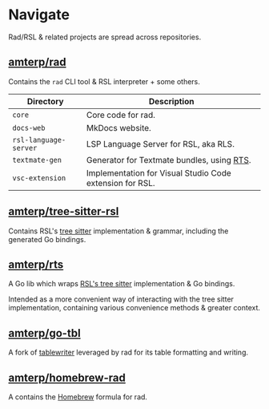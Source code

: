 # Navigate

Rad/RSL & related projects are spread across repositories.

## [amterp/rad](https://github.com/amterp/rad)

Contains the `rad` CLI tool & RSL interpreter + some others.

| Directory             | Description                                              |
|-----------------------|----------------------------------------------------------|
| `core`                | Core code for rad.                                       |
| `docs-web`            | MkDocs website.                                          |
| `rsl-language-server` | LSP Language Server for RSL, aka RLS.                    |
| `textmate-gen`        | Generator for Textmate bundles, using [RTS](#amterprts). |
| `vsc-extension`       | Implementation for Visual Studio Code extension for RSL. |

## [amterp/tree-sitter-rsl](https://github.com/amterp/tree-sitter-rsl)

Contains RSL's [tree sitter](https://github.com/tree-sitter/tree-sitter) implementation & grammar, including the generated Go bindings.

## [amterp/rts](https://github.com/amterp/rts)

A Go lib which wraps [RSL's tree sitter](#amterptree-sitter-rsl) implementation & Go bindings.

Intended as a more convenient way of interacting with the tree sitter implementation, containing various convenience methods & greater context.


## [amterp/go-tbl](https://github.com/amterp/go-tbl)

A fork of [tablewriter](https://github.com/olekukonko/tablewriter) leveraged by rad for its table formatting and writing.

## [amterp/homebrew-rad](https://github.com/amterp/homebrew-rad)

A contains the [Homebrew](https://github.com/Homebrew/brew) formula for rad.  
